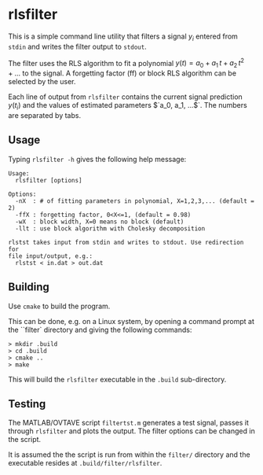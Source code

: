 # rlsfilter

This is a simple command line utility that filters a signal $`y_i`$ entered from ``stdin`` and writes the filter output to ``stdout``.

The filter uses the RLS algorithm to fit a polynomial $`y(t) = a_0 + a_1\, t + a_2\, t^2 + ...`$ to the signal. A forgetting factor (ff) or block RLS algorithm can be selected by the user.

Each line of output from `rlsfilter` contains the current signal prediction $`y(t_i)`$ and the values of estimated parameters $`a_0, a_1, ...$`. The numbers are separated by tabs.

## Usage

Typing ``rlsfilter -h`` gives the following help message:

    Usage:
      rlsfilter [options] 

    Options:
      -nX  : # of fitting parameters in polynomial, X=1,2,3,... (default = 2) 
      -ffX : forgetting factor, 0<X<=1, (default = 0.98) 
      -wX  : block width, X=0 means no block (default)
      -llt : use block algorithm with Cholesky decomposition  

    rlstst takes input from stdin and writes to stdout. Use redirection for
    file input/output, e.g.:
      rlstst < in.dat > out.dat

## Building

Use ``cmake`` to build the program. 

This can be done, e.g. on a Linux system, by opening a command prompt at the ``filter` directory and giving the following commands:

    > mkdir .build
    > cd .build
    > cmake ..
    > make

This will build the ``rlsfilter`` executable in the ``.build`` sub-directory.

## Testing

The MATLAB/OVTAVE script ``filtertst.m`` generates a test signal, passes it through ``rlsfilter`` and plots the output. The filter options can be changed in the script.

It is assumed the the script is run from within the ``filter/`` directory and the executable resides at ``.build/filter/rlsfilter``.